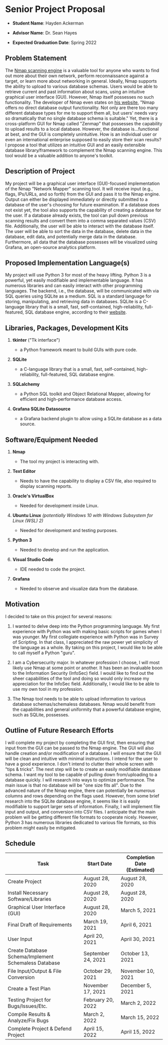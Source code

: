 Senior Project Proposal
=======================

- **Student Name**: Hayden Ackerman

- **Advisor Name**: Dr. Sean Hayes

- **Expected Graduation Date**: Spring 2022

Problem Statement
-----------------

The [Nmap scanning engine](https://en.wikipedia.org/wiki/Nmap) is a valuable
tool for anyone who wants to find out more about their own network, perform
reconnaissance against a target, or learn more about networking in general.
Ideally, Nmap supports the ability to upload to various database schemas. Users
would be able to retrieve current and past information about scans, using an
intuitive graphical user interface (GUI). However, Nmap itself possesses no such
functionality. The developer of Nmap even states on [his
website](https://nmap.org/), "Nmap offers no direct database output
functionality. Not only are there too many different database types for me to
support them all, but users' needs vary so dramatically that no single database
schema is suitable." Yet, there is a cross-platform GUI for Nmap called "Zenmap"
that possesses the capability to upload results to a local database. However,
the database is...functional at best, and the GUI is completely unintuitive. How
is an individual user or even an international enterprise supposed to easily
store their scan results? I propose a tool that utilizes an intuitive GUI and an
easily extensible database library/framework to complement the Nmap scanning
engine. This tool would be a valuable addition to anyone's toolkit.

Description of Project
----------------------

My project will be a graphical user interface (GUI)-focused implementation of
the Nmap "Network Mapper" scanning tool. It will receive input (e.g., flags,
IPs/URLs, and so forth) from the GUI and pass it to the Nmap engine. Output can
either be displayed immediately or directly submitted to a database of the
user's choosing for future examination. If a database does not exist yet, the
tool also supports the capability of creating a database for the user. If a
database already exists, the tool can pull down previous scanning results and
convert them into a comma separated values (CSV) file. Additionally, the user will be able to interact with the database itself. The user will be able to sort the data
in the database, delete data in the database, edit data,
and potentially merge data in the database. Furthermore, all
data that the database
possesses will be visualized using Grafana, an open-source analytics platform.

Proposed Implementation Language(s)
-----------------------------------

My project will use Python 3 for most of the heavy lifting. Python 3 is a
powerful, yet easily modifiable and implementable language. It has numerous
libraries and can easily interact with other programming languages. The backend,
i.e., the database, will be communicated with via SQL queries using SQLite as a
medium. SQL is a standard language for storing, manipulating, and retrieving
data in databases. SQLite is a C-language library that is a small, fast,
self-contained, high-reliability, full-featured, SQL database engine, according
to their [website](https://www.sqlite.org/index.html).

Libraries, Packages, Development Kits
-------------------------------------

1. **tkinter** ("Tk interface")

    - a Python framework meant to build GUIs with pure code.

2. **SQLite**

    - a C-language library that is a small, fast, self-contained,
        high-reliability, full-featured, SQL database engine.

3. **SQLalchemy**

    - a Python SQL toolkit and Object Relational Mapper, allowing for
        efficient and high-performance database access.

4. **Grafana SQLite Datasource**

   - a Grafana backend plugin to allow using a SQLite database as a data source.

Software/Equipment Needed
-------------------------

1. **Nmap**

    - The tool my project is interacting with.

2. **Text Editor**

    - Needs to have the capability to display a CSV file, also required to
        display scanning reports.

3. **Oracle's VirtualBox**

    - Needed for development inside Linux.

4. **Ubuntu Linux** *(potentially Windows 10 with Windows Subsystem for Linux
    (WSL) 2)*

    - Needed for development and testing purposes.

5. **Python 3**

    - Needed to develop and run the application.

6. **Visual Studio Code**

   - IDE needed to code the project.

7. **Grafana**

   - Needed to observe and visualize data from the database.

Motivation
----------

I decided to take on this project for several reasons:

1. I wanted to delve deep into the Python programming language. My first
    experience with Python was with making basic scripts for games when I was
    younger. My first collegiate experience with Python was in Survey of
    Scripting. In that class, I appreciated the raw power yet simplicity of the
    language as a whole. By taking on this project, I would like to be able to
    call myself a Python "guru".

2. I am a Cybersecurity major. In whatever profession I choose, I will most
    likely use Nmap at some point or another. It has been an invaluable boon to
    the Information Security (InfoSec) field. I would like to find out the sheer
    capabilities of the tool and doing so would only increase my appreciation
    for the InfoSec field. Additionally, I would like to be able to use my own
    tool in my profession.

3. The Nmap tool needs to be able to upload information to various database
    schemas/schemaless databases. Nmap would benefit from the capabilities and
    general uniformity that a powerful database engine, such as SQLite,
    possesses.

Outline of Future Research Efforts
----------------------------------

I will complete my project by completing the GUI first, then ensuring that input
from the GUI can be passed to the Nmap engine. The GUI will also handle creation
and/or modification of a database. I will ensure that the GUI will be clean and
intuitive with minimal instructions. I intend for the user to have a good
experience. I don't intend to clutter their whole screen with "tips & tricks".
The next step will be to create an easily modifiable database schema. I want my tool to
be capable of pulling down from/uploading to a database quickly. I will research into ways to
optimize performance. The main issue is that no database will be "one size fits all".
Due to the advanced nature of the Nmap engine, there can potentially be *numerous* columns and rows depending on the
flags used. However, from some brief research into the SQLite database engine,
it seems like it is easily modifiable to support larger sets of information.
Finally, I will implement file input and output, and conversion into CSV files.
I anticipate that the main problem will be getting different file formats to
cooperate nicely. However, Python 3 has numerous libraries dedicated to various
file formats, so this problem might easily be mitigated.

Schedule
--------

| Task                                                 | Start Date         | Completion Date (Estimated) |
|------------------------------------------------------|--------------------|-----------------------------|
| Create Project                                       | August 28, 2020    | August 28, 2020             |
| Install Necessary Software/Libraries                 | August 28, 2020    | August 28, 2020             |
| Graphical User Interface (GUI)                       | August 28, 2020    | March 5, 2021               |
| Final Draft of Requirements                          | March 19, 2021     | April 6, 2021               |
| User Input                                           | April 20, 2021     | April 30, 2021              |
| Create Database Schema/Implement Schemaless Database | September 24, 2021 | October 13, 2021            |
| File Input/Output & File Conversion                  | October 29, 2021   | November 10, 2021           |
| Create a Test Plan                                   | November 17, 2021  | December 5, 2021            |
| Testing Project for Bugs/Issues/Etc.                 | February 20, 2022  | March 2, 2022               |
| Compile Results & Analyze/Fix Bugs                   | March 2, 2022      | March 15, 2022              |
| Complete Project & Defend Project                    | April 15, 2022     | April 15, 2022              |

